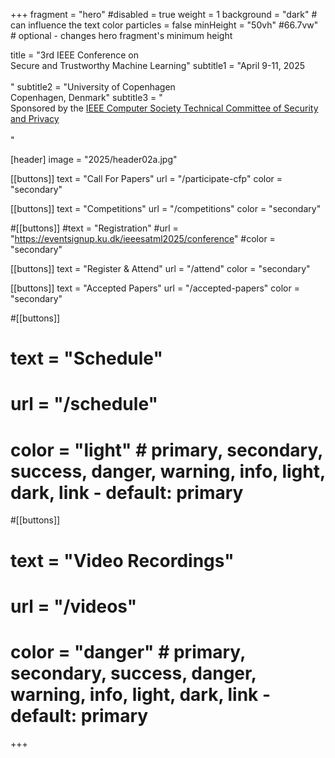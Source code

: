 +++
fragment = "hero"
#disabled = true
weight = 1
background = "dark" # can influence the text color
particles = false
minHeight = "50vh" #66.7vw" # optional - changes hero fragment's minimum height

title = "3rd IEEE Conference on<br>Secure and Trustworthy Machine Learning"
subtitle1 = "April 9-11, 2025<br><br>"
subtitle2 = "University of Copenhagen<br>Copenhagen, Denmark"
subtitle3 = "<br>Sponsored by the [IEEE Computer Society Technical Committee of Security and Privacy](https://www.ieee-security.org/)<br><br>"

[header]
  image = "2025/header02a.jpg"

[[buttons]]
text = "Call For Papers"
url = "/participate-cfp"
color = "secondary"

[[buttons]]
text = "Competitions"
url = "/competitions"
color = "secondary"

#[[buttons]]
#text = "Registration"
#url = "https://eventsignup.ku.dk/ieeesatml2025/conference"
#color = "secondary" 
  
[[buttons]]
text = "Register & Attend"
url = "/attend"
color = "secondary"

[[buttons]]
  text = "Accepted Papers"
  url = "/accepted-papers"
  color = "secondary"
   
#[[buttons]]
#  text = "Schedule"
#  url = "/schedule"
#  color = "light" # primary, secondary, success, danger, warning, info, light, dark, link - default: primary

#[[buttons]]
#  text = "Video Recordings"
#  url = "/videos"
#  color = "danger" # primary, secondary, success, danger, warning, info, light, dark, link - default: primary

+++
